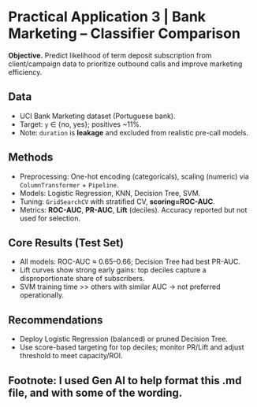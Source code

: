# Practical Application 3 | Bank Marketing – Classifier Comparison

**Objective.** Predict likelihood of term deposit subscription from client/campaign data to prioritize outbound calls and improve marketing efficiency.

## Data
- UCI Bank Marketing dataset (Portuguese bank).
- Target: `y` ∈ {no, yes}; positives ~11%.
- Note: `duration` is **leakage** and excluded from realistic pre-call models.

## Methods
- Preprocessing: One-hot encoding (categoricals), scaling (numeric) via `ColumnTransformer` + `Pipeline`.
- Models: Logistic Regression, KNN, Decision Tree, SVM.
- Tuning: `GridSearchCV` with stratified CV, **scoring=ROC-AUC**.
- Metrics: **ROC-AUC**, **PR-AUC**, **Lift** (deciles). Accuracy reported but not used for selection.

## Core Results (Test Set)
- All models: ROC-AUC ≈ 0.65–0.66; Decision Tree had best PR-AUC.
- Lift curves show strong early gains: top deciles capture a disproportionate share of subscribers.
- SVM training time >> others with similar AUC → not preferred operationally.

## Recommendations
- Deploy Logistic Regression (balanced) or pruned Decision Tree.
- Use score-based targeting for top deciles; monitor PR/Lift and adjust threshold to meet capacity/ROI.


## Footnote: I used Gen AI to help format this .md file, and with some of the wording.
